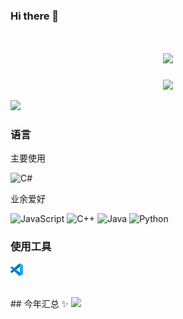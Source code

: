 ### Hi there 👋

<h1 align="center"> <a href="https://sunguoqi.com/"> <img src="https://readme-typing-svg.herokuapp.com/?lines=现在是一名unity开发者&center=true&size=27"> </a> </h1>

<div align="center"><img src="https://cdn.jsdelivr.net/gh/sun0225SUN/sun0225SUN/contribution-snake/github-contribution-grid-snake.svg" /></div>

![](https://visitor-badge.glitch.me/badge?page_id=SHL-COOL.readme)


### 语言
主要使用


![C#](https://img.shields.io/badge/c%23-%23239120.svg?style=flat-square&logo=c-sharp&logoColor=white)


业余爱好



![JavaScript](https://img.shields.io/badge/-JavaScript-oringe?style=flat-square&logo=javascript)
![C++](https://img.shields.io/badge/-C++-00599C?style=flat-square&logo=c)
![Java](https://img.shields.io/badge/-java-yellow?style=flat-square&logo=java)
![Python](https://img.shields.io/badge/-Python-192133?style=flat-square&logo=python&logoColor=white)


### 使用工具
<code><img height="20" src="https://raw.githubusercontent.com/github/explore/80688e429a7d4ef2fca1e82350fe8e3517d3494d/topics/visual-studio-code/visual-studio-code.png" alt="VSCode" title="VSCode"></code>

<br>
## 今年汇总 ✨

<img align="" height="137px" src="https://github-readme-stats.vercel.app/api?username=SHL-COOL&hide_title=true&hide_border=true&show_icons=true&include_all_commits=true&line_height=21&bg_color=0,EC6C6C,FFD479,FFFC79,73FA79&theme=graywhite&locale=cn" />
